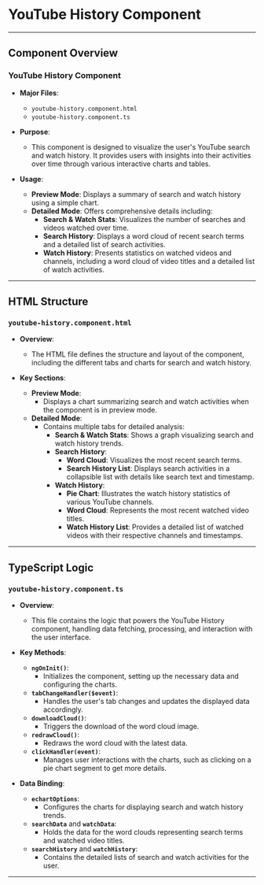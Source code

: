 # **YouTube History Component**

---

## **Component Overview**

### **YouTube History Component**

- **Major Files**:
  - `youtube-history.component.html`
  - `youtube-history.component.ts`

- **Purpose**: 
  - This component is designed to visualize the user's YouTube search and watch history. It provides users with insights into their activities over time through various interactive charts and tables.

- **Usage**:
  - **Preview Mode**: Displays a summary of search and watch history using a simple chart.
  - **Detailed Mode**: Offers comprehensive details including:
    - **Search & Watch Stats**: Visualizes the number of searches and videos watched over time.
    - **Search History**: Displays a word cloud of recent search terms and a detailed list of search activities.
    - **Watch History**: Presents statistics on watched videos and channels, including a word cloud of video titles and a detailed list of watch activities.

---

## **HTML Structure**

### **`youtube-history.component.html`**

- **Overview**: 
  - The HTML file defines the structure and layout of the component, including the different tabs and charts for search and watch history.

- **Key Sections**:
  - **Preview Mode**: 
    - Displays a chart summarizing search and watch activities when the component is in preview mode.
  - **Detailed Mode**: 
    - Contains multiple tabs for detailed analysis:
      - **Search & Watch Stats**: Shows a graph visualizing search and watch history trends.
      - **Search History**:
        - **Word Cloud**: Visualizes the most recent search terms.
        - **Search History List**: Displays search activities in a collapsible list with details like search text and timestamp.
      - **Watch History**:
        - **Pie Chart**: Illustrates the watch history statistics of various YouTube channels.
        - **Word Cloud**: Represents the most recent watched video titles.
        - **Watch History List**: Provides a detailed list of watched videos with their respective channels and timestamps.

---

## **TypeScript Logic**

### **`youtube-history.component.ts`**

- **Overview**: 
  - This file contains the logic that powers the YouTube History component, handling data fetching, processing, and interaction with the user interface.

- **Key Methods**:
  - **`ngOnInit()`**: 
    - Initializes the component, setting up the necessary data and configuring the charts.
  - **`tabChangeHandler($event)`**: 
    - Handles the user's tab changes and updates the displayed data accordingly.
  - **`downloadCloud()`**: 
    - Triggers the download of the word cloud image.
  - **`redrawCloud()`**: 
    - Redraws the word cloud with the latest data.
  - **`clickHandler(event)`**: 
    - Manages user interactions with the charts, such as clicking on a pie chart segment to get more details.

- **Data Binding**:
  - **`echartOptions`**: 
    - Configures the charts for displaying search and watch history trends.
  - **`searchData`** and **`watchData`**: 
    - Holds the data for the word clouds representing search terms and watched video titles.
  - **`searchHistory`** and **`watchHistory`**: 
    - Contains the detailed lists of search and watch activities for the user.

---

